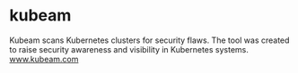 # kubeam
Kubeam scans Kubernetes clusters for security flaws. The tool was created to raise security awareness and visibility in Kubernetes systems. www.kubeam.com

